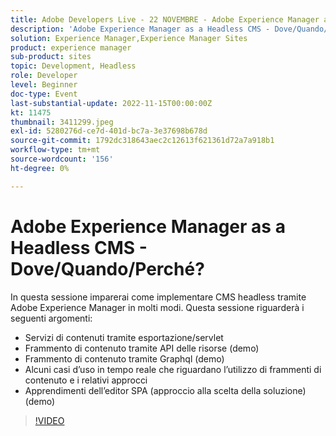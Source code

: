 ```yaml
---
title: Adobe Developers Live - 22 NOVEMBRE - Adobe Experience Manager as a Headless CMS - Dove/Quando/Perché?
description: 'Adobe Experience Manager as a Headless CMS - Dove/Quando/Perché?In questa sessione imparerai come implementare CMS headless tramite Adobe Experience Manager in molti modi. Questa sessione tratterà i seguenti argomenti: servizi dei contenuti tramite l’esportatore/servlet Frammento di contenuto tramite API delle risorse (demo) Frammento di contenuto tramite Graphql (demo) Alcuni casi d’uso in tempo reale che riguardano l’utilizzo di frammenti di contenuto e il loro approccio Apprendimenti dell’editor SPA (approccio di alcune soluzioni su quando scegliere) (demo)'
solution: Experience Manager,Experience Manager Sites
product: experience manager
sub-product: sites
topic: Development, Headless
role: Developer
level: Beginner
doc-type: Event
last-substantial-update: 2022-11-15T00:00:00Z
kt: 11475
thumbnail: 3411299.jpeg
exl-id: 5280276d-ce7d-401d-bc7a-3e37698b678d
source-git-commit: 1792dc318643aec2c12613f621361d72a7a918b1
workflow-type: tm+mt
source-wordcount: '156'
ht-degree: 0%

---
```


# Adobe Experience Manager as a Headless CMS - Dove/Quando/Perché?

In questa sessione imparerai come implementare CMS headless tramite Adobe Experience Manager in molti modi. Questa sessione riguarderà i seguenti argomenti:

* Servizi di contenuti tramite esportazione/servlet
* Frammento di contenuto tramite API delle risorse (demo)
* Frammento di contenuto tramite Graphql (demo)
* Alcuni casi d’uso in tempo reale che riguardano l’utilizzo di frammenti di contenuto e i relativi approcci
* Apprendimenti dell’editor SPA (approccio alla scelta della soluzione) (demo)

>[!VIDEO](https://video.tv.adobe.com/v/3411299/?quality=12&learn=on)
